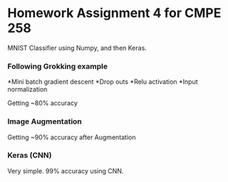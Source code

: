 # Homework Assignment 4 for CMPE 258

MNIST Classifier using Numpy, and then Keras.

### Following Grokking example
*Mini batch gradient descent
*Drop outs
*Relu activation
*Input normalization

Getting ~80% accuracy

### Image Augmentation
Getting ~90% accuracy after Augmentation

### Keras (CNN)
Very simple. 99% accuracy using CNN.

